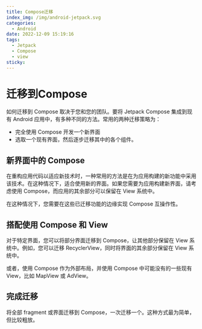 ```yaml
---
title: Compose迁移
index_img: /img/android-jetpack.svg
categories: 
  - Android
date: 2022-12-09 15:19:16
tags: 
  - Jetpack
  - Compose
  - view
sticky: 
---
```


# 迁移到Compose

如何迁移到 Compose 取决于您和您的团队。要将 Jetpack Compose 集成到现有 Android 应用中，有多种不同的方法。常用的两种迁移策略为：

- 完全使用 Compose 开发一个新界面
- 选取一个现有界面，然后逐步迁移其中的各个组件。

## 新界面中的 Compose

在重构应用代码以适应新技术时，一种常用的方法是在为应用构建的新功能中采用该技术。在这种情况下，适合使用新的界面。如果您需要为应用构建新界面，请考虑使用 Compose，而应用的其余部分可以保留在 View 系统中。

在这种情况下，您需要在这些已迁移功能的边缘实现 Compose 互操作性。

## 搭配使用 Compose 和 View

对于特定界面，您可以将部分界面迁移到 Compose，让其他部分保留在 View 系统中。例如，您可以迁移 RecyclerView，同时将界面的其余部分保留在 View 系统中。

或者，使用 Compose 作为外部布局，并使用 Compose 中可能没有的一些现有 View，比如 MapView 或 AdView。

## 完成迁移

将全部 fragment 或界面迁移到 Compose，一次迁移一个。这种方式最为简单，但比较粗放。